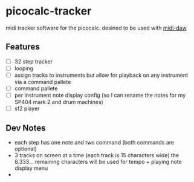 # picocalc-tracker

midi tracker software for the picocalc. desined to be used with [midi-daw](https://github.com/calacuda/midi-daw)

## Features

- [ ] 32 step tracker
- [ ] looping
- [ ] assign tracks to instruments but allow for playback on any instrument via a command pallete
- [ ] command pallete
- [ ] per instrument note display config (so I can rename the notes for my SP404 mark 2 and drum machines)
- [ ] sf2 player

## Dev Notes

- each step has one note and two command (both commands are optional)
- 3 tracks on screen at a time (each track is 15 characters wide) the 8.333... remaining characters will be used for tempo + playing note display menu
- 
